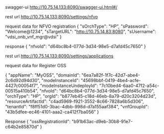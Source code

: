 
swagger-ui
http://10.75.14.133:8090/swagger-ui.html#/

rest url
http://10.75.14.133:8090/settings/nfvo


request data for NFVO registration
{
  "sOrchType": "HP",
  "sPassword": "Welcome@1234",
  "sTargetURL": "http://10.75.14.83:8080",
  "sUsername": "vdsi_onb_vnf_mgr@vdsi"
}

response
{
  "nfvoId": "d64bc8b4-077d-3d34-98e5-d7afd45c7650"
}

rest url
http://10.75.14.133:8090/settings/applications


request data for Register OSS

{
  "appName": "MyOSS",
  "domainId": "6ea7a82f-1f7c-42d7-abe4-2c6d92d94d30",
  "modeInstanceId": "45698bbf-0419-4be4-acfe-4427c00054f7",
  "modeInstanceUndeployId": "7c10bed4-6aa0-47f2-a54c-00515a410b54",
  "nfvoId": "d64bc8b4-077d-3d34-98e5-d7afd45c7650",
  "orchType": "HP",
  "orgId": "b877eb45-c18d-46eb-8a79-d20c3204d23d",
  "resourceArtifactId": "c4ad5969-f921-3552-8c66-7828a6b5d306",
  "tenantId": "f8ff51d0-3bac-4dbb-998d-d7a155aaf384",
  "vnfGroupId": "43b5dfee-ec46-4101-aaa2-ca412f7ba056"
}

Response
{
  "ossRegistrationId": "b91b63ac-d9eb-30b8-91e7-c64b2e85870d"
}
